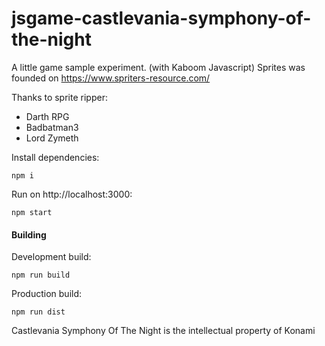 # jsgame-castlevania-symphony-of-the-night

A little game sample experiment. (with Kaboom Javascript)
Sprites was founded on https://www.spriters-resource.com/

Thanks to sprite ripper:
- Darth RPG
- Badbatman3
- Lord Zymeth

Install dependencies:
```
npm i
```

Run on http://localhost:3000:
```
npm start
```

#### Building

Development build:
```
npm run build
```

Production build:
```
npm run dist
```

Castlevania Symphony Of The Night is the intellectual property of Konami
